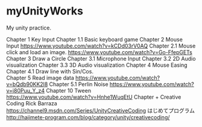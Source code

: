 # myUnityWorks
My unity practice.

Chapter 1         Key Input
Chapter 1.1       Basic keyboard game
Chapter 2        Mouse Input
      https://www.youtube.com/watch?v=kCDd03rV0AQ
Chapter 2.1      Mouse click and load an image.
      https://www.youtube.com/watch?v=Go-FfepGETs
Chapter 3        Draw a Circle
Chapter 3.1       Microphone Input 
Chapter 3.2     2D Audio visualization
Chapter 3.3     3D Audio visualization
Chapter 4        Mouse Easing
Chapter 4.1      Draw line with Sin/Cos.                
Chapter 5        Read image data
      https://www.youtube.com/watch?v=bQdb90KK2l8
Chapter 5.1     Perlin Noise
      https://www.youtube.com/watch?v=j80Puu_Y_z4
Chapter 10      Tween                                
      https://www.youtube.com/watch?v=Hnhe1WuqEtU
Chapter +        Creative Coding
      Rick Barraza https://channel9.msdn.com/Series/UnityCreativeCoding
      はじめてプログラム http://hajimete-program.com/blog/category/unity/creativecoding/
 
